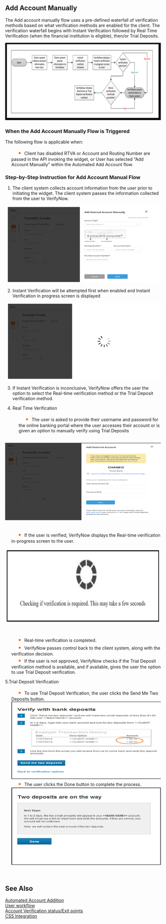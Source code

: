 ## Add Account Manually

The Add account manually flow uses a pre-defined waterfall of verification methods based on what verification methods are enabled for the client. The verification waterfall begins with Instant Verification followed by Real Time Verification (when the financial institution is eligible), then/or Trial Deposits.

<center>

 <img width="550" height="250" src="https://raw.githubusercontent.com/Fiserv/verifynow/develop/assets/images/rtv-processflow.png">

</center>

### When the Add Account Manually Flow is Triggered

The following flow is applicable when:
<div class="card-body">
<ul>
<li>Client has disabled RTVA or Account and Routing Number are passed in the API invoking the widget, or
User has selected “Add Account Manually” within the Automated Add Account flow. </li>
</ul>
</div>

### Step-by-Step Instruction for Add Account Manual Flow

1.	The client system collects account information from the user prior to initiating the widget. The client system passes the information collected from the user to VerifyNow.
<center>

<img width="550" height="250" src="https://raw.githubusercontent.com/Fiserv/verifynow/develop/assets/images/addexternal-account.png">

</center>
                         
2.	Instant Verification will be attempted first when enabled and Instant Verification in progress screen is displayed 
<center>

<img width="550" height="250" src="https://raw.githubusercontent.com/Fiserv/verifynow/develop/assets/images/inprogress-screen.png">

</center>

3.	If Instant Verification is inconclusive, VerifyNow offers the user the option to select the Real-time verification method or the Trial Deposit verification method.

4.	Real Time Verification
        <div class="card-body">
        <ul>
        <li>The user is asked to provide their username and password for the online banking portal where the user accesses their account or is given an option to manually verify using Trial Deposits</li>
        </div>
        </ul>
</br>
<center>

<img width="550" height="250" src="https://raw.githubusercontent.com/Fiserv/verifynow/develop/assets/images/transferfund-externalaccount.png">

</center>
</br>
        <div class="card-body">
        <ul>
        <li>If the user is verified, VerifyNow displays the Real-time verification in-progress screen to the user.</li>
        </ul>
        </div>

<center>

<img width="550" height="250" src="https://raw.githubusercontent.com/Fiserv/verifynow/develop/assets/images/checkingverification.png">

</center>
</br>   
        <div class="card-body">
        <ul>
        <li>Real-time verification is completed.</li>
        <li>VerifyNow passes control back to the client system, along with the verification decision.</li>
        <li>If the user is not approved, VerifyNow checks if the Trial Deposit verification method is available, and if available, gives the user the option to use Trial Deposit verification.</li>
        </ul>
        </div>
5.Trial Deposit Verification
                <div class="card-body">
                <ul>
                <li>To use Trial Deposit Verification, the user clicks the Send Me Two Deposits button.</li>
<center>

<img width="550" height="250" src="https://raw.githubusercontent.com/Fiserv/verifynow/develop/assets/images/verifybankdeposit.png">

</center>
                <li>The user clicks the Done button to complete the process.</li>
<center>

<img width="550" height="250" src="https://raw.githubusercontent.com/Fiserv/verifynow/develop/assets/images/twodepositpage.png">

</center>
                </ul>
                </div>

</br>

## See Also
[Automated Account Addition](?path=docs/automated-account-additions.md)</br>
[User workflow](?path=docs/user-workflow.md)</br>
[Account Verification status/Exit points](?path=docs/account-verification-status.md)</br>
[CSS Integration](?path=docs/css-integration.md)

 <style>
    .card-body ul {
        list-style: none;
        padding-left: 20px;
    }
    .card-body ul li::before {
        content: "\2022";
        font-size: 1.5em;
        color: #f60;
        display: inline-block;
        width: 1em;
        margin-left: 1em;
    }
</style>